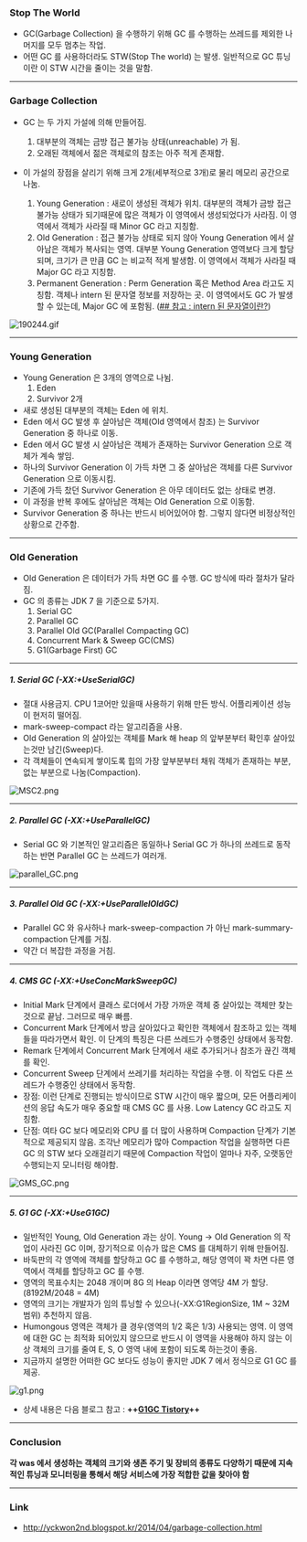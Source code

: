 ### Stop The World
* GC(Garbage Collection) 을 수행하기 위해 GC 를 수행하는 쓰레드를 제외한 나머지를 모두 멈추는 작업.
* 어떤 GC 를 사용하더라도 STW(Stop The world) 는 발생. 일반적으로 GC 튜닝이란 이 STW 시간을 줄이는 것을 말함.

***
### Garbage Collection
* GC 는 두 가지 가설에 의해 만들어짐.
	1. 대부분의 객체는 금방 접근 불가능 상태(unreachable) 가 됨.
	2. 오래된 객체에서 젊은 객체로의 참조는 아주 적게 존재함.

* 이 가설의 장점을 살리기 위해 크게 2개(세부적으로 3개)로 물리 메모리 공간으로 나눔.
	1. Young Generation : 새로이 생성된 객체가 위치. 대부분의 객체가 금방 접근불가능 상태가 되기때문에 많은 객체가 이 영역에서 생성되었다가 사라짐. 이 영역에서 객체가 사라질 때 Minor GC 라고 지칭함.
	2. Old Generation : 접근 불가능 상태로 되지 않아 Young Generation 에서 살아남은 객체가 복사되는 영역. 대부분 Young Generation 영역보다 크게 할당되며, 크기가 큰 만큼 GC 는 비교적 적게 발생함. 이 영역에서 객체가 사라질 때 Major GC 라고 지칭함.
	3. Permanent Generation : Perm Generation 혹은 Method Area 라고도 지칭함. 객체나 intern 된 문자열 정보를 저장하는 곳. 이 영역에서도 GC 가 발생할 수 있는데, Major GC 에 포함됨. ([## 참고 : intern 된 문자열이란?](http://seosh81.info/?p=739))

![190244.gif](http://www.cs.rit.edu/~hpb/Jdk5/guide/management/images/generations.gif)

***
### Young Generation
* Young Generation 은 3개의 영역으로 나뉨.
	1. Eden
	2. Survivor 2개
* 새로 생성된 대부분의 객체는 Eden 에 위치.
* Eden 에서 GC 발생 후 살아남은 객체(Old 영역에서 참조) 는  Survivor Generation 중 하나로 이동.
* Eden 에서 GC 발생 시 살아남은 객체가 존재하는 Survivor Generation 으로 객체가 계속 쌓임.
* 하나의 Survivor Generation 이 가득 차면 그 중 살아남은 객체를 다른 Survivor Generation 으로 이동시킴.
* 기존에 가득 찼던 Survivor Generation 은 아무 데이터도 없는 상태로 변경.
* 이 과정을 반복 후에도 살아남은 객체는 Old Generation 으로 이동함.
* Survivor Generation 중 하나는 반드시 비어있어야 함. 그렇지 않다면 비정상적인 상황으로 간주함.

***
### Old Generation
* Old Generation 은 데이터가 가득 차면 GC 를 수행. GC 방식에 따라 절차가 달라짐.
* GC 의 종류는  JDK 7 을 기준으로 5가지.
	1. Serial GC
	2. Parallel GC
	3. Parallel Old GC(Parallel Compacting GC)
	4. Concurrent Mark & Sweep GC(CMS)
	5. G1(Garbage First) GC

---
##### 1. Serial GC (-XX:+UseSerialGC)
* 절대 사용금지. CPU 1코어만 있을때 사용하기 위해 만든 방식. 어플리케이션 성능이 현저히 떨어짐.
* mark-sweep-compact 라는 알고리즘을 사용.
* Old Generation 의 살아있는 객체를 Mark 해 heap 의 앞부분부터 확인후 살아있는것만 남긴(Sweep)다.
* 각 객체들이 연속되게 쌓이도록 힙의 가장 앞부분부터 채워 객체가 존재하는 부분, 없는 부분으로 나눔(Compaction).

![MSC2.png](http://wiki.vivatia.com/images/d/d5/How3.png)

---
##### 2. Parallel GC (-XX:+UseParallelGC)
* Serial GC 와 기본적인 알고리즘은 동일하나 Serial GC 가 하나의 쓰레드로 동작하는 반면 Parallel GC 는 쓰레드가 여러개.

![parallel_GC.png](https://d2.naver.com/content/images/2015/06/helloworld-1329-4.png)

---
##### 3. Parallel Old GC (-XX:+UseParallelOldGC)
* Parallel GC 와 유사하나 mark-sweep-compaction 가 아닌 mark-summary-compaction 단계를 거침.
* 약간 더 복잡한 과정을 거침.

---
##### 4. CMS GC (-XX:+UseConcMarkSweepGC)
* Initial Mark 단계에서 클래스 로더에서 가장 가까운 객체 중 살아있는 객체만 찾는 것으로 끝남. 그러므로 매우 빠름.
* Concurrent Mark 단계에서 방금 살아있다고 확인한 객체에서 참조하고 있는 객체들을 따라가면서 확인. 이 단계의 특징은 다른 쓰레드가 수행중인 상태에서 동작함.
* Remark 단계에서 Concurrent Mark 단계에서 새로 추가되거나 참조가 끊긴  객체를 확인.
* Concurrent Sweep 단계에서 쓰레기를 처리하는 작업을 수행. 이 작업도 다른 쓰레드가 수행중인 상태에서 동작함.
* 장점: 이런 단계로 진행되는 방식이므로 STW 시간이 매우 짧으며,  모든 어플리케이션의 응답 속도가 매우 중요할 때 CMS GC 를 사용. Low Latency GC 라고도 지칭함.
* 단점: 여타 GC 보다 메모리와 CPU 를 더 많이 사용하며 Compaction 단계가 기본적으로 제공되지 않음. 조각난 메모리가 많아 Compaction 작업을 실행하면 다른 GC 의 STW 보다 오래걸리기 때문에 Compaction 작업이 얼마나 자주, 오랫동안 수행되는지 모니터링 해야함.

![GMS_GC.png](https://d2.naver.com/content/images/2015/06/helloworld-1329-5.png)

---
##### 5. G1 GC (-XX:+UseG1GC)
* 일반적인 Young, Old Generation 과는 상이. Young -> Old Generation 의 작업이 사라진 GC 이며, 장기적으로 이슈가 많은 CMS 를 대체하기 위해 만들어짐.
* 바둑판의 각 영역에 객체를 할당하고 GC 를 수행하고, 해당 영역이 꽉 차면 다른 영역에서 객체를 할당하고 GC 를 수행.
* 영역의 목표수치는 2048 개이며 8G 의 Heap 이라면 영역당 4M 가 할당. (8192M/2048 = 4M)
* 영역의 크기는 개발자가 임의 튜닝할 수 있으나(-XX:G1RegionSize, 1M ~ 32M 범위) 추천하지 않음.
* Humongous 영역은 객체가 클 경우(영역의 1/2 혹은 1/3) 사용되는 영역. 이 영역에 대한 GC 는 최적화 되어있지 않으므로 반드시 이 영역을 사용해야 하지 않는 이상 객체의 크기를 줄여 E, S, O 영역 내에 포함이 되도록 하는것이 좋음.
* 지금까지 설명한 어떠한 GC 보다도 성능이 좋지만 JDK 7 에서 정식으로 G1 GC 를 제공.

![g1.png](http://cfile28.uf.tistory.com/image/2137CF34520A29C20E4B3D)

* 상세 내용은 다음 블로그 참고 : **++[G1GC Tistory](http://cfile28.uf.tistory.com/image/2137CF34520A29C20E4B3D)++**

***
### Conclusion
**각 was 에서 생성하는 객체의 크기와 생존 주기 및 장비의 종류도 다양하기 때문에 지속적인 튜닝과 모니터링을 통해서 해당 서비스에 가장 적합한 값을 찾아야 함**

***

### Link
* http://yckwon2nd.blogspot.kr/2014/04/garbage-collection.html
